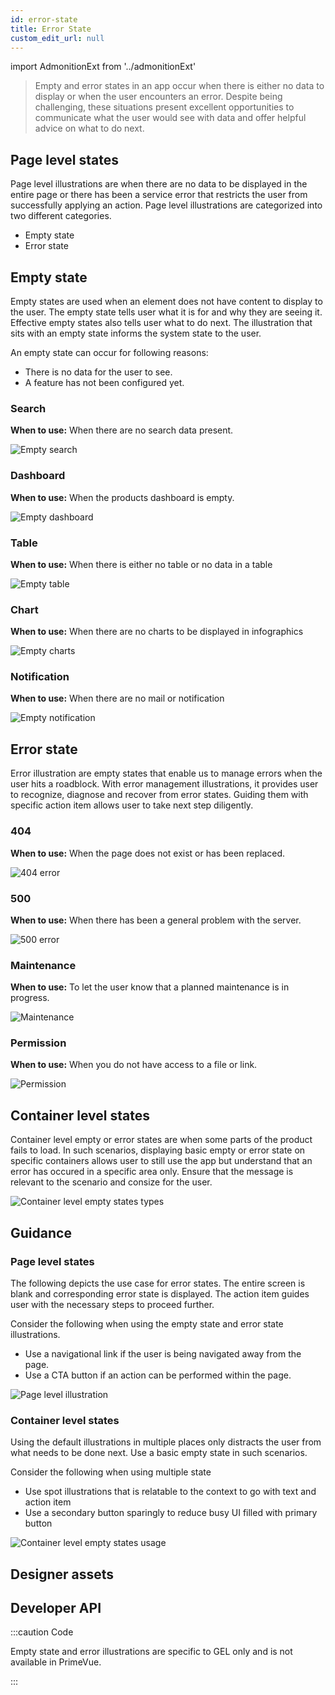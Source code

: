 ```yaml
---
id: error-state
title: Error State 
custom_edit_url: null
---
```


import AdmonitionExt from '../admonitionExt'

> Empty and error states in an app occur when there is either no data to display or when the user encounters an error. Despite being challenging, these situations present excellent opportunities to communicate what the user would see with data and offer helpful advice on what to do next.




## Page level states

Page level illustrations are when there are no data to be displayed in the entire page or there has been a service error that restricts the user from successfully applying an action. Page level illustrations are categorized into two different categories.
* Empty state
* Error state

<!-- *************** Empty state section *************** -->

## Empty state

Empty states are used when an element does not have content to display to the user. The empty state tells user what it is for and why they are seeing it. Effective empty states also tells user what to do next. The illustration that sits with an empty state informs the system state to the user. 

An empty state can occur for following reasons:

* There is no data for the user to see.
* A feature has not been configured yet. 

### Search

**When to use:** When there are no search data present.

![Empty search](img/empty-search.svg)

### Dashboard

**When to use:** When the products dashboard is empty.

![Empty dashboard](img/empty-dash.svg)

### Table

**When to use:** When there is  either no table or no data in a table

![Empty table](img/empty-table.svg)

### Chart

**When to use:** When there are no charts to be displayed in infographics

![Empty charts](img/empty-chart.svg)

### Notification

**When to use:** When there are no mail or notification

![Empty notification](img/empty-notification.svg)



<!-- *************** Error Illustration section *************** -->

## Error state

Error illustration are empty states that enable us to manage errors when the user hits a roadblock. With error management illustrations, it provides user to recognize, diagnose and recover from error states. Guiding them with specific action item allows user to take next step diligently.

### 404

**When to use:** When the page does not exist or has been replaced.

![404 error](img/404.svg)

### 500

**When to use:** When there has been a general problem with the server.

![500 error](img/500.svg)

### Maintenance

**When to use:** To let the user know that a planned maintenance is in progress.

![Maintenance](img/maintenance.svg)

### Permission

**When to use:** When you do not have access to a file or link.

![Permission](img/permission.svg)


## Container level states

Container level empty or error states are when some parts of the product fails to load. In such scenarios, displaying basic empty or error state on specific containers allows user to still use the app but understand that an error has occured in a specific area only. Ensure that the message is relevant to the scenario and consize for the user. 

![Container level empty states types](img/spot-illustration-types.svg)


## Guidance

### Page level states

The following depicts the use case for error states. The entire screen is blank and corresponding error state is displayed. The action item guides user with the necessary steps to proceed further.

Consider the following when using the empty state and error state illustrations.
* Use a navigational link if the user is being navigated away from the page.
* Use a CTA button if an action can be performed within the page.

![Page level illustration](img/page-level-error-state.svg)


### Container level states

Using the default illustrations in multiple places only distracts the user from what needs to be done next. Use a basic empty state in such scenarios.

Consider the following when using multiple state
* Use spot illustrations that is relatable to the context to go with text and action item
* Use a secondary button sparingly to reduce busy UI filled with primary button

![Container level empty states usage](img/spot-illustrations.svg)


## Designer assets

<AdmonitionExt type="figma" url="https://www.figma.com/file/kzLxtqv6YGL0wotiqzgEo4/GEL-UI-Doc?node-id=1583%3A133034&t=wvR816gaBde6jnRE-4" />


## Developer API

:::caution Code

Empty state and error illustrations are specific to GEL only and is not available in PrimeVue.

:::